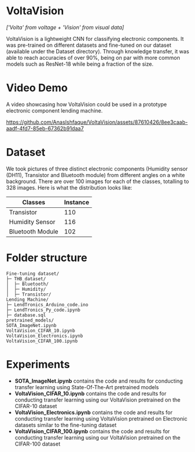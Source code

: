 # VoltaVision
*['Volta' from voltage + 'Vision' from visual data]*

VoltaVision is a lightweight CNN for classifying electronic components. It was pre-trained on different datasets and fine-tuned on our dataset (available under the Dataset directory). Through knowledge transfer, it was able to reach accuracies of over 90%, being on par with more common models such as ResNet-18 while being a fraction of the size.

# Video Demo

A video showcasing how VoltaVision could be used in a prototype electronic component lending machine.

https://github.com/AnasIshfaque/VoltaVision/assets/87610426/8ee3caab-aadf-4fd7-85eb-67362b91daa7

# Dataset
We took pictures of three distinct electronic components (Humidity sensor (DH11), Transistor and Bluetooth module) from different angles on a white background. There are over 100 images for each of the classes, totalling to 328 images. Here is what the distribution looks like:

| **Classes**      | **Instance** |
|------------------|--------------|
| Transistor       | 110          |
| Humidity Sensor  | 116          |
| Bluetooth Module | 102          |

# Folder structure

```
Fine-tuning dataset/
├─ THB_dataset/
│  ├─ Bluetooth/
│  ├─ Humidity/
│  ├─ Transistor/
Lending Machine/
├─ LendTronics_Arduino_code.ino
├─ LendTronics_Py_code.ipynb
├─ database.sql
pretrained_models/
SOTA_ImageNet.ipynb
VoltaVision_CIFAR_10.ipynb
VoltaVision_Electronics.ipynb
VoltaVision_CIFAR_100.ipynb
```

# Experiments

- **SOTA_ImageNet.ipynb** contains the code and results for conducting transfer learning using State-Of-The-Art pretrained models
- **VoltaVision_CIFAR_10.ipynb** contains the code and results for conducting transfer learning using our VoltaVision pretrained on the CIFAR-10 dataset
- **VoltaVision_Electronics.ipynb** contains the code and results for conducting transfer learning using VoltaVision pretrained on Electronic datasets similar to the fine-tuning dataset
- **VoltaVision_CIFAR_100.ipynb** contains the code and results for conducting transfer learning using our VoltaVision pretrained on the CIFAR-100 dataset

